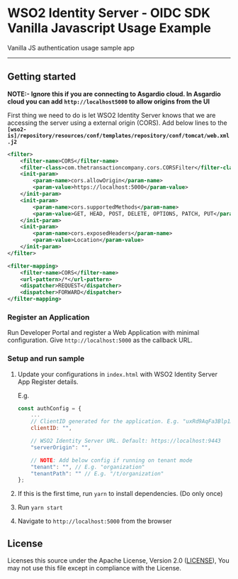 # WSO2 Identity Server - OIDC SDK Vanilla Javascript Usage Example

Vanilla JS authentication usage sample app

---

## Getting started

**NOTE:- Ignore this if you are connecting to Asgardio cloud. In Asgardio cloud you can add `http://localhost5000` to allow origins from the UI** 

First thing we need to do is let WSO2 Identity Server knows that we are accessing the server using a external origin (CORS). Add below lines to the **`[wso2-is]/repository/resources/conf/templates/repository/conf/tomcat/web.xml.j2`**

```xml
<filter>
    <filter-name>CORS</filter-name>
    <filter-class>com.thetransactioncompany.cors.CORSFilter</filter-class>
    <init-param>
        <param-name>cors.allowOrigin</param-name>
        <param-value>https://localhost:5000</param-value>
    </init-param>
    <init-param>
        <param-name>cors.supportedMethods</param-name>
        <param-value>GET, HEAD, POST, DELETE, OPTIONS, PATCH, PUT</param-value>
    </init-param>
    <init-param>
        <param-name>cors.exposedHeaders</param-name>
        <param-value>Location</param-value>
    </init-param>
</filter>

<filter-mapping>
    <filter-name>CORS</filter-name>
    <url-pattern>/*</url-pattern>
    <dispatcher>REQUEST</dispatcher>
    <dispatcher>FORWARD</dispatcher>
</filter-mapping>
```

### Register an Application

Run Developer Portal and register a Web Application with minimal configuration. 
Give `http://localhost:5000` as the callback URL.

### Setup and run sample

1. Update your configurations in `index.html` with WSO2 Identity Server App Register details.

    E.g.

    ```javascript
    const authConfig = {
        ...
        // ClientID generated for the application. E.g. "uxRd9AqFa3Blp1ASvKYaUizU7pca"
        clientID: "",

        // WSO2 Identity Server URL. Default: https://localhost:9443
        "serverOrigin": "",

        // NOTE: Add below config if running on tenant mode
        "tenant": "", // E.g. "organization"
        "tenantPath": "" // E.g. "/t/organization"
    };
    ```

2. If this is the first time, run `yarn` to install dependencies. (Do only once)
3. Run `yarn start`
4. Navigate to `http://localhost:5000` from the browser

## License

Licenses this source under the Apache License, Version 2.0 ([LICENSE](LICENSE)), You may not use this file except in compliance with the License.
